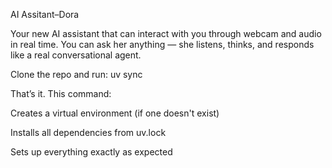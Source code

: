 AI Assitant–Dora

Your new AI assistant that can interact with you through webcam and audio in real time. You can ask her anything — she listens, thinks, and responds like a real conversational agent.

Clone the repo and run:
uv sync

That’s it. This command:

Creates a virtual environment (if one doesn't exist)

Installs all dependencies from uv.lock

Sets up everything exactly as expected